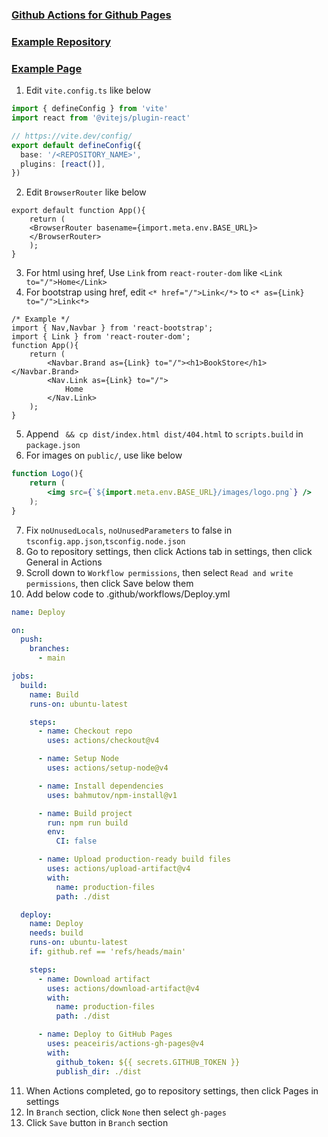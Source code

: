 ### [Github Actions for Github Pages](https://github.com/sitek94/vite-deploy-demo)
### [Example Repository](https://github.com/TaYaKi71751/vite-react-02)
### [Example Page](https://tayaki71751.github.io/vite-react-02)
1. Edit `vite.config.ts` like below
```typescript
import { defineConfig } from 'vite'
import react from '@vitejs/plugin-react'

// https://vite.dev/config/
export default defineConfig({
  base: '/<REPOSITORY_NAME>',
  plugins: [react()],
})
```
2. Edit `BrowserRouter` like below
```tsx
export default function App(){
    return (
    <BrowserRouter basename={import.meta.env.BASE_URL}>
    </BrowserRouter>
    );
}
```
3. For html using href, Use `Link` from `react-router-dom` like `<Link to="/">Home</Link>`
4. For bootstrap using href, edit `<* href="/">Link</*>` to `<* as={Link} to="/">Link<*>`
```tsx
/* Example */
import { Nav,Navbar } from 'react-bootstrap';
import { Link } from 'react-router-dom';
function App(){
    return (
        <Navbar.Brand as={Link} to="/"><h1>BookStore</h1></Navbar.Brand>
        <Nav.Link as={Link} to="/">
            Home
        </Nav.Link>
    );
}
```
5. Append ` && cp dist/index.html dist/404.html` to `scripts.build` in `package.json`
6. For images on `public/`, use like below
```jsx
function Logo(){
    return (
        <img src={`${import.meta.env.BASE_URL}/images/logo.png`} />
    );
}
```
7. Fix `noUnusedLocals`, `noUnusedParameters` to false in `tsconfig.app.json`,`tsconfig.node.json`
8. Go to repository settings, then click Actions tab in settings, then click General in Actions
9. Scroll down to `Workflow permissions`, then select `Read and write permissions`, then click Save below them 
10. Add below code to .github/workflows/Deploy.yml
```yml
name: Deploy

on:
  push:
    branches:
      - main

jobs:
  build:
    name: Build
    runs-on: ubuntu-latest

    steps:
      - name: Checkout repo
        uses: actions/checkout@v4

      - name: Setup Node
        uses: actions/setup-node@v4

      - name: Install dependencies
        uses: bahmutov/npm-install@v1

      - name: Build project
        run: npm run build
        env:
          CI: false

      - name: Upload production-ready build files
        uses: actions/upload-artifact@v4
        with:
          name: production-files
          path: ./dist

  deploy:
    name: Deploy
    needs: build
    runs-on: ubuntu-latest
    if: github.ref == 'refs/heads/main'

    steps:
      - name: Download artifact
        uses: actions/download-artifact@v4
        with:
          name: production-files
          path: ./dist

      - name: Deploy to GitHub Pages
        uses: peaceiris/actions-gh-pages@v4
        with:
          github_token: ${{ secrets.GITHUB_TOKEN }}
          publish_dir: ./dist
```
11. When Actions completed, go to repository settings, then click Pages in settings
12. In `Branch` section, click `None` then select `gh-pages`
13. Click `Save` button in `Branch` section
